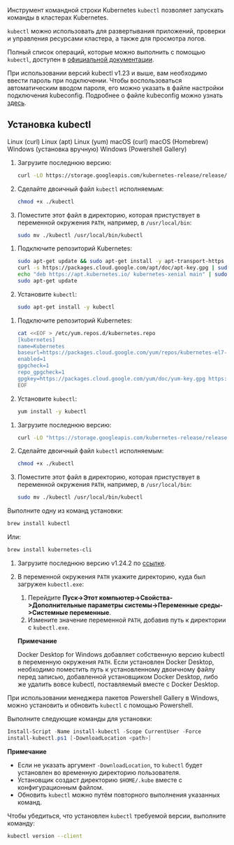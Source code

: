 Инструмент командной строки Kubernetes `kubectl` позволяет запускать команды в кластерах Kubernetes.

`kubectl` можно использовать для развертывания приложений, проверки и управления ресурсами кластера, а также для просмотра логов.

Полный список операций, которые можно выполнить с помощью `kubectl`, доступен в [официальной документации](https://kubernetes.io/docs/reference/kubectl/overview/).

<warn>

При использовании версий kubectl v1.23 и выше, вам необходимо ввести пароль при подключении. Чтобы воспользоваться автоматическим вводом пароля, его можно указать в файле настройки подключения kubeconfig. Подробнее о файле kubeconfig можно узнать [здесь](/base/k8s/k8s-start/connect-k8s#import-konfiguracii).

</warn>

## Установка kubectl

<tabs>
<tablist>
<tab>Linux (curl)</tab>
<tab>Linux (apt)</tab>
<tab>Linux (yum)</tab>
<tab>macOS (curl)</tab>
<tab>macOS (Homebrew)</tab>
<tab>Windows (установка вручную)</tab>
<tab>Windows (Powershell Gallery)</tab>
</tablist>
<tabpanel>

1. Загрузите последнюю версию:

   ```bash
   curl -LO https://storage.googleapis.com/kubernetes-release/release/\`curl -s https://storage.googleapis.com/kubernetes-release/release/stable.txt\`/bin/linux/amd64/kubectl
   ```

1. Сделайте двоичный файл `kubectl` исполняемым:

   ```bash
   chmod +x ./kubectl
   ```

1. Поместите этот файл в директорию, которая пристуствует в переменной окружения `PATH`, например, в `/usr/local/bin`:

   ```bash
   sudo mv ./kubectl /usr/local/bin/kubectl
   ```

</tabpanel>
<tabpanel>

1. Подключите репозиторий Kubernetes:

   ```bash
   sudo apt-get update && sudo apt-get install -y apt-transport-https
   curl -s https://packages.cloud.google.com/apt/doc/apt-key.gpg | sudo apt-key add -
   echo "deb https://apt.kubernetes.io/ kubernetes-xenial main" | sudo tee -a /etc/apt/sources.list.d/kubernetes.list
   sudo apt-get update
   ```

1. Установите `kubectl`:

   ```bash
   sudo apt-get install -y kubectl
   ```

</tabpanel>
<tabpanel>

1. Подключите репозиторий Kubernetes:

   ```bash
   cat <<EOF > /etc/yum.repos.d/kubernetes.repo
   [kubernetes]
   name=Kubernetes
   baseurl=https://packages.cloud.google.com/yum/repos/kubernetes-el7-x86_64
   enabled=1
   gpgcheck=1
   repo_gpgcheck=1
   gpgkey=https://packages.cloud.google.com/yum/doc/yum-key.gpg https://packages.cloud.google.com/yum/doc/rpm-package-key.gpg
   EOF
   ```

1. Установите `kubectl`:

   ```bash
   yum install -y kubectl
   ```

</tabpanel>
<tabpanel>

1. Загрузите последнюю версию:

   ```bash
   curl -LO "https://storage.googleapis.com/kubernetes-release/release/$(curl -s https://storage.googleapis.com/kubernetes-release/release/stable.txt)/bin/darwin/amd64/kubectl"
   ```

1. Сделайте двоичный файл `kubectl` исполняемым:

   ```bash
   chmod +x ./kubectl
   ```

1. Поместите этот файл в директорию, которая пристуствует в переменной окружения `PATH`, например, в `/usr/local/bin`:

   ```bash
   sudo mv ./kubectl /usr/local/bin/kubectl
   ```

</tabpanel>
<tabpanel>

Выполните одну из команд установки:

```bash
brew install kubectl
```

Или:

```bash
brew install kubernetes-cli
```

</tabpanel>
<tabpanel>

1. Загрузите последнюю версию v1.24.2 по [ссылке](https://storage.googleapis.com/kubernetes-release/release/v1.24.2/bin/windows/amd64/kubectl.exe).

1. В переменной окружения `PATH` укажите директорию, куда был загружен `kubectl.exe`:

   1. Перейдите **Пуск->Этот компьютер->Свойства->Дополнительные параметры системы->Переменные среды->Системные переменные**.
   1. Измените значение переменной `PATH`, добавив путь к директории с `kubectl.exe`.

   <info>

   **Примечание**

   Docker Desktop for Windows добавляет собственную версию kubectl в переменную окружения `PATH`. Если установлен Docker Desktop, необходимо поместить путь к установленному двоичному файлу перед записью, добавленной установщиком Docker Desktop, либо же удалить вовсе kubectl, поставляемый вместе с Docker Desktop.

   </info>

</tabpanel>
<tabpanel>

При использовании менеджера пакетов Powershell Gallery в Windows, можно установить и обновить `kubectl` с помощью Powershell.

Выполните следующие команды для установки:

```powershell
Install-Script -Name install-kubectl -Scope CurrentUser -Force
install-kubectl.ps1 [-DownloadLocation <path>]
```

<info>

**Примечание**

- Если не указать аргумент `-DownloadLocation`, то `kubectl` будет установлен во временную директорию пользователя.
- Установщик создаст директорию `$HOME/.kube` вместе с конфигурационным файлом.
- Обновить `kubectl` можно путём повторного выполнения указанных команд.

</info>

</tabpanel>
</tabs>

Чтобы убедиться, что установлен `kubectl` требуемой версии, выполните команду:

```bash
kubectl version --client
```
